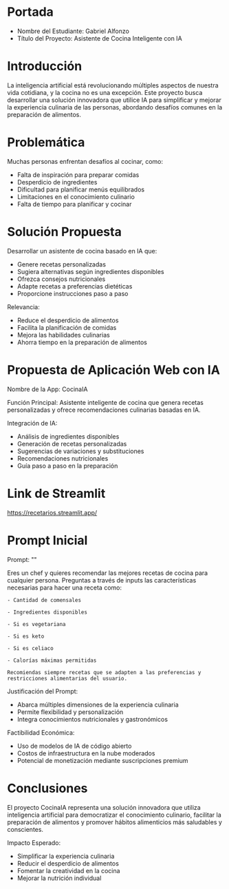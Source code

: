 # Portada

- Nombre del Estudiante: Gabriel Alfonzo
- Título del Proyecto: Asistente de Cocina Inteligente con IA

# Introducción

La inteligencia artificial está revolucionando múltiples aspectos de nuestra vida cotidiana, y la cocina no es una excepción. Este proyecto busca desarrollar una solución innovadora que utilice IA para simplificar y mejorar la experiencia culinaria de las personas, abordando desafíos comunes en la preparación de alimentos.

# Problemática

Muchas personas enfrentan desafíos al cocinar, como:

- Falta de inspiración para preparar comidas
- Desperdicio de ingredientes
- Dificultad para planificar menús equilibrados
- Limitaciones en el conocimiento culinario
- Falta de tiempo para planificar y cocinar

# Solución Propuesta

Desarrollar un asistente de cocina basado en IA que:

- Genere recetas personalizadas
- Sugiera alternativas según ingredientes disponibles
- Ofrezca consejos nutricionales
- Adapte recetas a preferencias dietéticas
- Proporcione instrucciones paso a paso

Relevancia:

- Reduce el desperdicio de alimentos
- Facilita la planificación de comidas
- Mejora las habilidades culinarias
- Ahorra tiempo en la preparación de alimentos

# Propuesta de Aplicación Web con IA

Nombre de la App: CocinaIA

Función Principal:
Asistente inteligente de cocina que genera recetas personalizadas y ofrece recomendaciones culinarias basadas en IA.

Integración de IA:

- Análisis de ingredientes disponibles
- Generación de recetas personalizadas
- Sugerencias de variaciones y substituciones
- Recomendaciones nutricionales
- Guía paso a paso en la preparación

# Link de Streamlit

https://recetarios.streamlit.app/

# Prompt Inicial

Prompt: ""

Eres un chef y quieres recomendar las mejores recetas de cocina para cualquier persona. Preguntas a través de inputs las características necesarias para hacer una receta como:

    - Cantidad de comensales

    - Ingredientes disponibles

    - Si es vegetariana

    - Si es keto

    - Si es celiaco

    - Calorías máximas permitidas

    Recomiendas siempre recetas que se adapten a las preferencias y restricciones alimentarias del usuario.

Justificación del Prompt:

- Abarca múltiples dimensiones de la experiencia culinaria
- Permite flexibilidad y personalización
- Integra conocimientos nutricionales y gastronómicos

Factibilidad Económica:

- Uso de modelos de IA de código abierto
- Costos de infraestructura en la nube moderados
- Potencial de monetización mediante suscripciones premium

# Conclusiones

El proyecto CocinaIA representa una solución innovadora que utiliza inteligencia artificial para democratizar el conocimiento culinario, facilitar la preparación de alimentos y promover hábitos alimenticios más saludables y conscientes.

Impacto Esperado:

- Simplificar la experiencia culinaria
- Reducir el desperdicio de alimentos
- Fomentar la creatividad en la cocina
- Mejorar la nutrición individual
